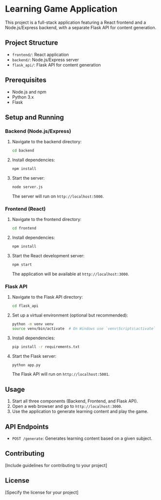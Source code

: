 # Learning Game Application

This project is a full-stack application featuring a React frontend and a Node.js/Express backend, with a separate Flask API for content generation.

## Project Structure

- `frontend/`: React application
- `backend/`: Node.js/Express server
- `flask_api/`: Flask API for content generation

## Prerequisites

- Node.js and npm
- Python 3.x
- Flask

## Setup and Running

### Backend (Node.js/Express)

1. Navigate to the backend directory:
   ```bash
   cd backend
   ```

2. Install dependencies:
   ```bash
   npm install
   ```

3. Start the server:
   ```bash
   node server.js
   ```
   The server will run on `http://localhost:5000`.

### Frontend (React)

1. Navigate to the frontend directory:
   ```bash
   cd frontend
   ```

2. Install dependencies:
   ```bash
   npm install
   ```

3. Start the React development server:
   ```bash
   npm start
   ```
   The application will be available at `http://localhost:3000`.

### Flask API

1. Navigate to the Flask API directory:
   ```bash
   cd flask_api
   ```

2. Set up a virtual environment (optional but recommended):
   ```bash
   python -m venv venv
   source venv/bin/activate  # On Windows use `venv\Scripts\activate`
   ```

3. Install dependencies:
   ```bash
   pip install -r requirements.txt
   ```

4. Start the Flask server:
   ```bash
   python app.py
   ```
   The Flask API will run on `http://localhost:5001`.

## Usage

1. Start all three components (Backend, Frontend, and Flask API).
2. Open a web browser and go to `http://localhost:3000`.
3. Use the application to generate learning content and play the game.

## API Endpoints

- `POST /generate`: Generates learning content based on a given subject.

## Contributing

[Include guidelines for contributing to your project]

## License

[Specify the license for your project]
